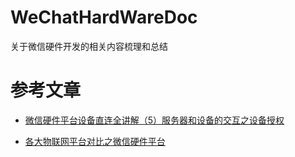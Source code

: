 # WeChatHardWareDoc
关于微信硬件开发的相关内容梳理和总结

# 参考文章

* [微信硬件平台设备直连全讲解（5）服务器和设备的交互之设备授权](http://blog.csdn.net/u011791526/article/details/51820333) 

* [各大物联网平台对比之微信硬件平台](http://www.jianshu.com/p/8645d80e4c47)


